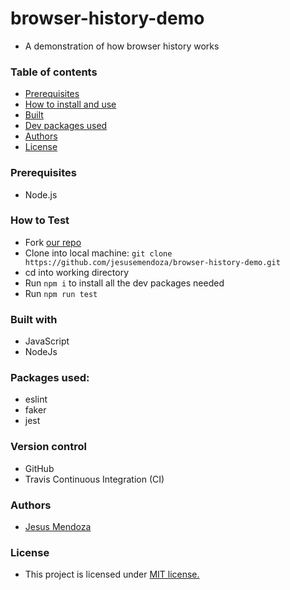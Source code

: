 # browser-history-demo
 
- A demonstration of how browser history works

### Table of contents 

- [Prerequisites](#prerequisites)
- [How to install and use](#how-to-install-and-use)
- [Built](#built-with)
- [Dev packages used](#dev-packages-used-)
- [Authors](#authors)
- [License](#license)


### Prerequisites
- Node.js

### How to Test
 - Fork [our repo](https://github.com/jesusemendoza/browser-history-demo)
 - Clone into local machine: ```git clone https://github.com/jesusemendoza/browser-history-demo.git```
 - cd into working directory
 - Run ```npm i``` to install all the dev packages needed
 - Run ```npm run test```

 
### Built with 
- JavaScript
- NodeJs

### Packages used:
- eslint
- faker
- jest

### Version control
- GitHub 
- Travis Continuous Integration (CI)

### Authors
- [Jesus Mendoza](https://www.linkedin.com/in/jesusemendoza/)

### License
- This project is licensed under [MIT license.](https://raw.githubusercontent.com/Dot-money/dot-money/master/LICENSE)
